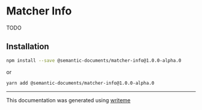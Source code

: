# Matcher Info

TODO

## Installation

```bash
npm install --save @semantic-documents/matcher-info@1.0.0-alpha.0
```
or
```bash
yarn add @semantic-documents/matcher-info@1.0.0-alpha.0
```

---
This documentation was generated using [writeme](https://www.npmjs.com/package/@pshaw/writeme)

